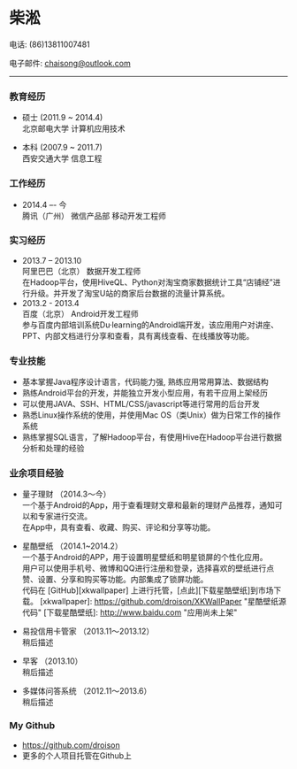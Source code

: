 # 柴淞

电话: (86)13811007481

电子邮件: <chaisong@outlook.com>  
***
### 教育经历

* 硕士 (2011.9 ~ 2014.4)  
北京邮电大学 计算机应用技术

* 本科 (2007.9 ~ 2011.7)  
西安交通大学 信息工程</p>

### 工作经历

* 2014.4  –-  今  
腾讯（广州） 微信产品部 移动开发工程师

### 实习经历

* 2013.7 – 2013.10  
阿里巴巴（北京） 数据开发工程师  
在Hadoop平台，使用HiveQL、Python对淘宝商家数据统计工具“店铺经”进行升级。并开发了淘宝U站的商家后台数据的流量计算系统。
* 2013.2 - 2013.4  
百度（北京） Android开发工程师  
参与百度内部培训系统Du·learning的Android端开发，该应用用户对讲座、PPT、内部文档进行分享和查看，具有离线查看、在线播放等功能。

### 专业技能
* 基本掌握Java程序设计语言，代码能力强, 熟练应用常用算法、数据结构
* 熟练Android平台的开发，并能独立开发小型应用，有若干应用上架经历  
* 可以使用JAVA、SSH、HTML/CSS/javascript等进行常用的后台开发
* 熟悉Linux操作系统的使用，并使用Mac OS（类Unix）做为日常工作的操作系统
* 熟练掌握SQL语言，了解Hadoop平台，有使用Hive在Hadoop平台进行数据分析和处理的经验

### 业余项目经验  
* 量子理财 （2014.3～今）  
一个基于Android的App，用于查看理财文章和最新的理财产品推荐，通知可以和专家进行交流。  
在App中，具有查看、收藏、购买、评论和分享等功能。
  
* 星酷壁纸 （2014.1~2014.2）  
一个基于Android的APP，用于设置明星壁纸和明星锁屏的个性化应用。  
用户可以使用手机号、微博和QQ进行注册和登录，选择喜欢的壁纸进行点赞、设置、分享和购买等功能。内部集成了锁屏功能。  
代码在 [GitHub][xkwallpaper] 上进行托管，[点此][下载星酷壁纸]到市场下载。
[xkwallpaper]: https://github.com/droison/XKWallPaper "星酷壁纸源代码"
[下载星酷壁纸]: http://www.baidu.com "应用尚未上架"

* 易投信用卡管家 （2013.11～2013.12）  
稍后描述

* 早客 （2013.10）  
稍后描述

* 多媒体问答系统 （2012.11～2013.6）  
稍后描述

### My Github

* <https://github.com/droison>
* 更多的个人项目托管在Github上
